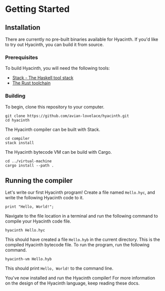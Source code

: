 # Getting Started

## Installation

There are currently no pre-built binaries available for Hyacinth. If you'd like to try out Hyacinth, you can build it from source.

### Prerequisites

To build Hyacinth, you will need the following tools:

 - [Stack - The Haskell tool stack](https://docs.haskellstack.org)
 - [The Rust toolchain](https://www.rust-lang.org/tools/install)

### Building

To begin, clone this repository to your computer.
```
git clone https://github.com/avian-lovelace/hyacinth.git
cd hyacinth
```

The Hyacinth compiler can be built with Stack.
```
cd compiler
stack install
```

The Hyacinth bytecode VM can be build with Cargo.
```
cd ../virtual-machine
cargo install --path .
```

## Running the compiler

Let's write our first Hyacinth program! Create a file named `Hello.hyc`, and write the following Hyacinth code to it.
```
print "Hello, World!";
```

Navigate to the file location in a terminal and run the following command to compile your Hyacinth code file.
```
hyacinth Hello.hyc
```

This should have created a file `Hello.hyb` in the current directory. This is the compiled Hyacinth bytecode file. To run the program, run the following command.
```
hyacinth-vm Hello.hyb
```

This should print `Hello, World!` to the command line.

You've now installed and run the Hyacinth compiler! For more information on the design of the Hyacinth language, keep reading these docs.